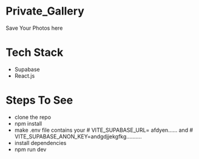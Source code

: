 # Private_Gallery

Save Your Photos here

# Tech Stack
- Supabase
- React.js

# Steps To See
- clone the repo
- npm install
- make .env file contains your # VITE_SUPABASE_URL= afdyen...... and # VITE_SUPABASE_ANON_KEY=andgdjjekgfkg..........
- install dependencies
- npm run dev
